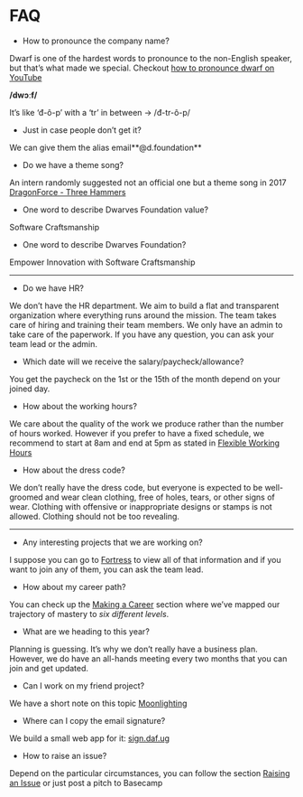 # FAQ

* How to pronounce the company name?

Dwarf is one of the hardest words to pronounce to the non-English speaker, but that’s what made we special. Checkout [how to pronounce dwarf on YouTube](https://youtu.be/3MJ1_blsY_s)

**/dwɔːf/**

It’s like ‘đ-ô-p’ with a ‘tr’ in between -> /đ-tr-ô-p/

* Just in case people don’t get it? 

We can give them the alias email**@d.foundation**

* Do we have a theme song? 

An intern randomly suggested not an official one but a theme song in 2017 [DragonForce - Three Hammers](https://youtu.be/kVIGju-rSho) 

* One word to describe Dwarves Foundation value? 

Software Craftsmanship

* One word to describe Dwarves Foundation?

Empower Innovation with Software Craftsmanship

---

* Do we have HR?

We don’t have the HR department. We aim to build a flat and transparent organization where everything runs around the mission. The team takes care of hiring and training their team members.
We only have an admin to take care of the paperwork. If you have any question, you can ask your team lead or the admin.

* Which date will we receive the salary/paycheck/allowance?

You get the paycheck on the 1st or the 15th of the month depend on your joined day.

* How about the working hours?

We care about the quality of the work we produce rather than the number of hours worked. However if you prefer to have a fixed schedule, we recommend to start at 8am and end at 5pm as stated in [Flexible Working Hours](benefits-and-perks.md#flexible-working-hours)

* How about the dress code?

We don’t really have the dress code, but everyone is expected to be well-groomed and wear clean clothing, free of holes, tears, or other signs of wear.
Clothing with offensive or inappropriate designs or stamps is not allowed. Clothing should not be too revealing.

---

* Any interesting projects that we are working on?

I suppose you can go to [Fortress](fort.d.foundation) to view all of that information and if you want to join any of them, you can ask the team lead.

* How about my career path?

You can check up the [Making a Career](making-a-career.md) section where we’ve mapped our trajectory of mastery to *six different levels*.

* What are we heading to this year?

Planning is guessing. It’s why we don’t really have a business plan. However, we do have an all-hands meeting every two months that you can join and get updated.

* Can I work on my friend project?

We have a short note on this topic [Moonlighting](moonlighting.md)

* Where can I copy the email signature?

We build a small web app for it: [sign.daf.ug](https://sign.daf.ug)

* How to raise an issue?

Depend on the particular circumstances, you can follow the section [Raising an Issue](how-we-work.md#raising-an-issue) or just post a pitch to Basecamp
